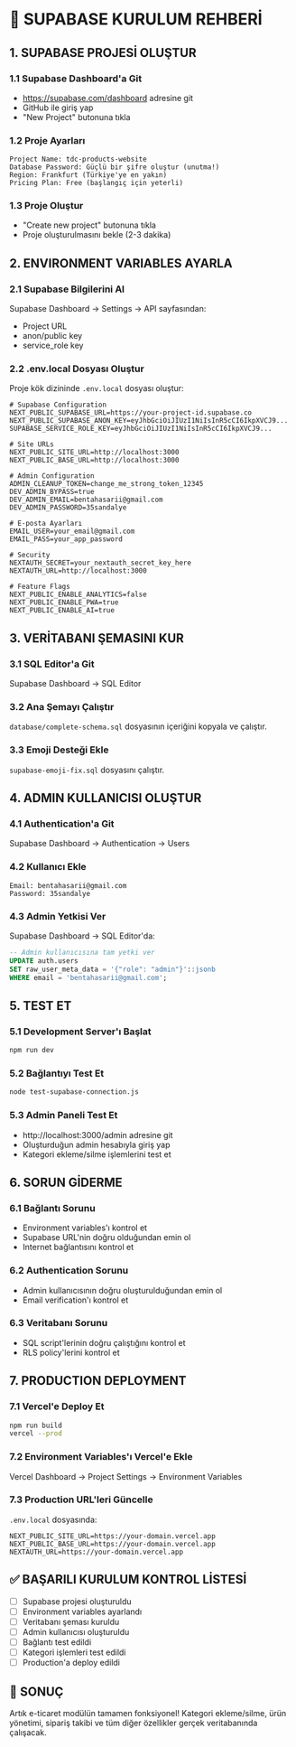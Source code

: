 # 🚀 SUPABASE KURULUM REHBERİ

## 1. SUPABASE PROJESİ OLUŞTUR

### 1.1 Supabase Dashboard'a Git
- https://supabase.com/dashboard adresine git
- GitHub ile giriş yap
- "New Project" butonuna tıkla

### 1.2 Proje Ayarları
```
Project Name: tdc-products-website
Database Password: Güçlü bir şifre oluştur (unutma!)
Region: Frankfurt (Türkiye'ye en yakın)
Pricing Plan: Free (başlangıç için yeterli)
```

### 1.3 Proje Oluştur
- "Create new project" butonuna tıkla
- Proje oluşturulmasını bekle (2-3 dakika)

## 2. ENVIRONMENT VARIABLES AYARLA

### 2.1 Supabase Bilgilerini Al
Supabase Dashboard → Settings → API sayfasından:
- Project URL
- anon/public key  
- service_role key

### 2.2 .env.local Dosyası Oluştur
Proje kök dizininde `.env.local` dosyası oluştur:

```env
# Supabase Configuration
NEXT_PUBLIC_SUPABASE_URL=https://your-project-id.supabase.co
NEXT_PUBLIC_SUPABASE_ANON_KEY=eyJhbGciOiJIUzI1NiIsInR5cCI6IkpXVCJ9...
SUPABASE_SERVICE_ROLE_KEY=eyJhbGciOiJIUzI1NiIsInR5cCI6IkpXVCJ9...

# Site URLs
NEXT_PUBLIC_SITE_URL=http://localhost:3000
NEXT_PUBLIC_BASE_URL=http://localhost:3000

# Admin Configuration
ADMIN_CLEANUP_TOKEN=change_me_strong_token_12345
DEV_ADMIN_BYPASS=true
DEV_ADMIN_EMAIL=bentahasarii@gmail.com
DEV_ADMIN_PASSWORD=35sandalye

# E-posta Ayarları
EMAIL_USER=your_email@gmail.com
EMAIL_PASS=your_app_password

# Security
NEXTAUTH_SECRET=your_nextauth_secret_key_here
NEXTAUTH_URL=http://localhost:3000

# Feature Flags
NEXT_PUBLIC_ENABLE_ANALYTICS=false
NEXT_PUBLIC_ENABLE_PWA=true
NEXT_PUBLIC_ENABLE_AI=true
```

## 3. VERİTABANI ŞEMASINI KUR

### 3.1 SQL Editor'a Git
Supabase Dashboard → SQL Editor

### 3.2 Ana Şemayı Çalıştır
`database/complete-schema.sql` dosyasının içeriğini kopyala ve çalıştır.

### 3.3 Emoji Desteği Ekle
`supabase-emoji-fix.sql` dosyasını çalıştır.

## 4. ADMIN KULLANICISI OLUŞTUR

### 4.1 Authentication'a Git
Supabase Dashboard → Authentication → Users

### 4.2 Kullanıcı Ekle
```
Email: bentahasarii@gmail.com
Password: 35sandalye
```

### 4.3 Admin Yetkisi Ver
Supabase Dashboard → SQL Editor'da:
```sql
-- Admin kullanıcısına tam yetki ver
UPDATE auth.users 
SET raw_user_meta_data = '{"role": "admin"}'::jsonb
WHERE email = 'bentahasarii@gmail.com';
```

## 5. TEST ET

### 5.1 Development Server'ı Başlat
```bash
npm run dev
```

### 5.2 Bağlantıyı Test Et
```bash
node test-supabase-connection.js
```

### 5.3 Admin Paneli Test Et
- http://localhost:3000/admin adresine git
- Oluşturduğun admin hesabıyla giriş yap
- Kategori ekleme/silme işlemlerini test et

## 6. SORUN GİDERME

### 6.1 Bağlantı Sorunu
- Environment variables'ı kontrol et
- Supabase URL'nin doğru olduğundan emin ol
- Internet bağlantısını kontrol et

### 6.2 Authentication Sorunu
- Admin kullanıcısının doğru oluşturulduğundan emin ol
- Email verification'ı kontrol et

### 6.3 Veritabanı Sorunu
- SQL script'lerinin doğru çalıştığını kontrol et
- RLS policy'lerini kontrol et

## 7. PRODUCTION DEPLOYMENT

### 7.1 Vercel'e Deploy Et
```bash
npm run build
vercel --prod
```

### 7.2 Environment Variables'ı Vercel'e Ekle
Vercel Dashboard → Project Settings → Environment Variables

### 7.3 Production URL'leri Güncelle
`.env.local` dosyasında:
```env
NEXT_PUBLIC_SITE_URL=https://your-domain.vercel.app
NEXT_PUBLIC_BASE_URL=https://your-domain.vercel.app
NEXTAUTH_URL=https://your-domain.vercel.app
```

## ✅ BAŞARILI KURULUM KONTROL LİSTESİ

- [ ] Supabase projesi oluşturuldu
- [ ] Environment variables ayarlandı
- [ ] Veritabanı şeması kuruldu
- [ ] Admin kullanıcısı oluşturuldu
- [ ] Bağlantı test edildi
- [ ] Kategori işlemleri test edildi
- [ ] Production'a deploy edildi

## 🎉 SONUÇ

Artık e-ticaret modülün tamamen fonksiyonel! Kategori ekleme/silme, ürün yönetimi, sipariş takibi ve tüm diğer özellikler gerçek veritabanında çalışacak.
